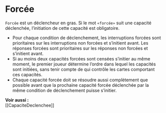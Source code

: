 # Forcée
`Forcée` est un déclencheur en gras. Si le mot `«forcée»` suit une capacité déclenchée, l’initiation de cette capacité est obligatoire.

- Pour chaque condition de déclenchement, les interruptions forcées sont prioritaires sur les interruptions non forcées et s’initient avant. Les réponses forcées sont prioritaires sur les réponses non forcées et s’initient avant.
- Si au moins deux capacités forcées sont censées s’initier au même moment, le premier joueur détermine l’ordre dans lequel les capacités sont initiées, sans tenir compte de qui contrôle les cartes comportant ces capacités.
- Chaque capacité forcée doit se résoudre aussi complètement que possible avant que la prochaine capacité forcée déclenchée par la même condition de déclenchement puisse s’initier. 

**Voir aussi :**  
[[CapaciteDeclenchee]]